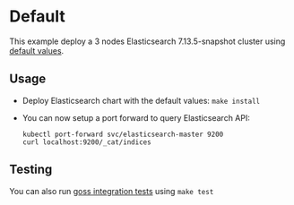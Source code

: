 # Default

This example deploy a 3 nodes Elasticsearch 7.13.5-snapshot cluster using
[default values][].


## Usage

* Deploy Elasticsearch chart with the default values: `make install`

* You can now setup a port forward to query Elasticsearch API:

  ```
  kubectl port-forward svc/elasticsearch-master 9200
  curl localhost:9200/_cat/indices
  ```


## Testing

You can also run [goss integration tests][] using `make test`


[goss integration tests]: https://github.com/elastic/helm-charts/tree/7.13/elasticsearch/examples/default/test/goss.yaml
[default values]: https://github.com/elastic/helm-charts/tree/7.13/elasticsearch/values.yaml
